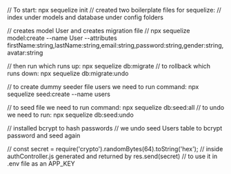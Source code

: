 // To start: npx sequelize init
// created two boilerplate files for sequelize:
// index under models and database under config folders

// creates model User and creates migration file
// npx sequelize model:create --name User --attributes firstName:string,lastName:string,email:string,password:string,gender:string,avatar:string

// then run which runs up: npx sequelize db:migrate
// to rollback which runs down: npx sequelize db:migrate:undo

// to create dummy seeder file users we need to run command: npx sequelize seed:create --name users

// to seed file we need to run command: npx sequelize db:seed:all
// to undo we need to run: npx sequelize db:seed:undo

// installed bcrypt to hash passwords
// we undo seed Users table to bcrypt password and seed again

// const secret = require('crypto').randomBytes(64).toString('hex');
// inside authController.js generated and returned by res.send(secret)
// to use it in .env file as an APP_KEY
